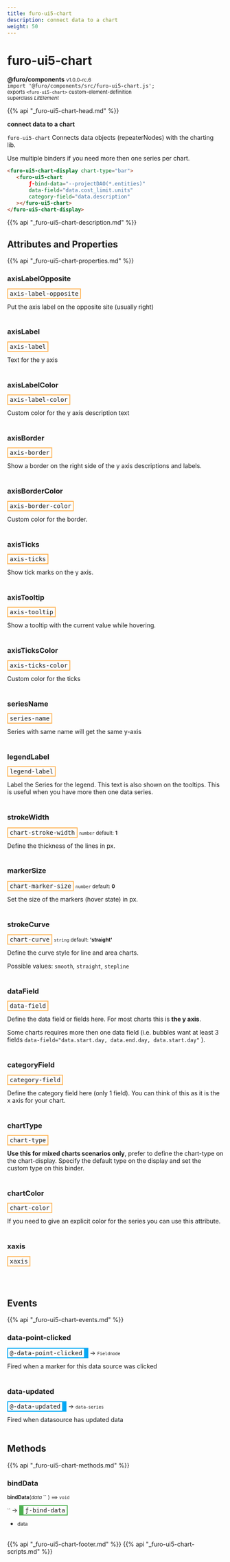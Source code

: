 ```yaml
---
title: furo-ui5-chart
description: connect data to a chart
weight: 50
---
```


# furo-ui5-chart
**@furo/components** <small>v1.0.0-rc.6</small>
<br>`import '@furo/components/src/furo-ui5-chart.js';`<small>
<br>exports `<furo-ui5-chart>` custom-element-definition
<br>superclass *LitElement*</small>

{{% api "_furo-ui5-chart-head.md" %}}

**connect data to a chart**

`furo-ui5-chart`
 Connects data objects (repeaterNodes) with the charting lib.

 Use multiple binders if you need more then one series per chart.

 ```html
 <furo-ui5-chart-display chart-type="bar">
    <furo-ui5-chart
        ƒ-bind-data="--projectDAO(*.entities)"
        data-field="data.cost_limit.units"
        category-field="data.description"
    ></furo-ui5-chart>
 </furo-ui5-chart-display>
 ```

{{% api "_furo-ui5-chart-description.md" %}}


## Attributes and Properties
{{% api "_furo-ui5-chart-properties.md" %}}



### **axisLabelOpposite**

<span  style="border-width:2px; border-style: solid;border-color:  rgb(255, 182, 91);font-family:monospace; padding:2px 4px;">axis-label-opposite</span>
</small>

Put the axis label on the opposite site (usually right)
<br><br>

### **axisLabel**

<span  style="border-width:2px; border-style: solid;border-color:  rgb(255, 182, 91);font-family:monospace; padding:2px 4px;">axis-label</span>
</small>

Text for the y axis
<br><br>

### **axisLabelColor**

<span  style="border-width:2px; border-style: solid;border-color:  rgb(255, 182, 91);font-family:monospace; padding:2px 4px;">axis-label-color</span>
</small>

Custom color for the y axis description text
<br><br>

### **axisBorder**

<span  style="border-width:2px; border-style: solid;border-color:  rgb(255, 182, 91);font-family:monospace; padding:2px 4px;">axis-border</span>
</small>

Show a border on the right side of the y axis descriptions and labels.
<br><br>

### **axisBorderColor**

<span  style="border-width:2px; border-style: solid;border-color:  rgb(255, 182, 91);font-family:monospace; padding:2px 4px;">axis-border-color</span>
</small>

Custom color for the border.
<br><br>

### **axisTicks**

<span  style="border-width:2px; border-style: solid;border-color:  rgb(255, 182, 91);font-family:monospace; padding:2px 4px;">axis-ticks</span>
</small>

Show tick marks on the y axis.
<br><br>

### **axisTooltip**

<span  style="border-width:2px; border-style: solid;border-color:  rgb(255, 182, 91);font-family:monospace; padding:2px 4px;">axis-tooltip</span>
</small>

Show a tooltip with the current value while hovering.
<br><br>

### **axisTicksColor**

<span  style="border-width:2px; border-style: solid;border-color:  rgb(255, 182, 91);font-family:monospace; padding:2px 4px;">axis-ticks-color</span>
</small>

Custom color for the ticks
<br><br>

### **seriesName**

<span  style="border-width:2px; border-style: solid;border-color:  rgb(255, 182, 91);font-family:monospace; padding:2px 4px;">series-name</span>
</small>

Series with same name will get the same y-axis
<br><br>

### **legendLabel**

<span  style="border-width:2px; border-style: solid;border-color:  rgb(255, 182, 91);font-family:monospace; padding:2px 4px;">legend-label</span>
</small>

Label the Series for the legend. This text is also shown on the tooltips. This is useful when you have more then one data series.
<br><br>







### **strokeWidth**

<span  style="border-width:2px; border-style: solid;border-color:  rgb(255, 182, 91);font-family:monospace; padding:2px 4px;">chart-stroke-width</span>
<small>`number` default: **1**</small>

Define the thickness of the lines in px.
<br><br>

### **markerSize**

<span  style="border-width:2px; border-style: solid;border-color:  rgb(255, 182, 91);font-family:monospace; padding:2px 4px;">chart-marker-size</span>
<small>`number` default: **0**</small>

Set the size of the markers (hover state) in px.
<br><br>

### **strokeCurve**

<span  style="border-width:2px; border-style: solid;border-color:  rgb(255, 182, 91);font-family:monospace; padding:2px 4px;">chart-curve</span>
<small>`string` default: **&#39;straight&#39;**</small>

Define the curve style for line and area charts.

 Possible values: `smooth`, `straight`,  `stepline`
<br><br>


### **dataField**

<span  style="border-width:2px; border-style: solid;border-color:  rgb(255, 182, 91);font-family:monospace; padding:2px 4px;">data-field</span>
</small>

Define the data field or fields here. For most charts this is **the y axis**.

Some charts requires more then one data field (i.e. bubbles want at least 3 fields `data-field="data.start.day, data.end.day, data.start.day"` ).
<br><br>

### **categoryField**

<span  style="border-width:2px; border-style: solid;border-color:  rgb(255, 182, 91);font-family:monospace; padding:2px 4px;">category-field</span>
</small>

Define the category field here (only 1 field). You can think of this as it is the x axis for your chart.
<br><br>

### **chartType**

<span  style="border-width:2px; border-style: solid;border-color:  rgb(255, 182, 91);font-family:monospace; padding:2px 4px;">chart-type</span>
</small>

**Use this for mixed charts scenarios only**, prefer to define the chart-type on the chart-display.
Specify the default type on the display and set the custom type on this binder.
<br><br>

### **chartColor**

<span  style="border-width:2px; border-style: solid;border-color:  rgb(255, 182, 91);font-family:monospace; padding:2px 4px;">chart-color</span>
</small>

If you need to give an explicit color for the series you can use this attribute.
<br><br>

### **xaxis**

<span  style="border-width:2px; border-style: solid;border-color:  rgb(255, 182, 91);font-family:monospace; padding:2px 4px;">xaxis</span>
</small>


<br><br>
## Events
{{% api "_furo-ui5-chart-events.md" %}}

### **data-point-clicked**
<span  style="border-width:2px 10px 2px 2px; border-style: solid;border-color:  rgb(2, 168, 244);font-family:monospace; padding:2px 4px;">@-data-point-clicked</span>
→ <small>`Fieldnode`</small>

 Fired when a marker for this data source was clicked
<br><br>
### **data-updated**
<span  style="border-width:2px 10px 2px 2px; border-style: solid;border-color:  rgb(2, 168, 244);font-family:monospace; padding:2px 4px;">@-data-updated</span>
→ <small>`data-series`</small>

 Fired when datasource has updated data
<br><br>

## Methods
{{% api "_furo-ui5-chart-methods.md" %}}












### **bindData**
<small>**bindData**(*data* `` ) ⟹ `void`</small>

<small>`` </small> →
<span  style="border-width:2px 2px 2px 10px; border-style: solid;border-color:  rgb(76, 175, 80);font-family:monospace; padding:2px 4px;">ƒ-bind-data</span>



- <small>data </small>
<br><br>


















{{% api "_furo-ui5-chart-footer.md" %}}
{{% api "_furo-ui5-chart-scripts.md" %}}
